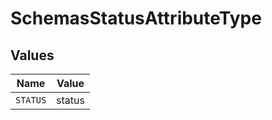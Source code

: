 # SchemasStatusAttributeType


## Values

| Name     | Value    |
| -------- | -------- |
| `STATUS` | status   |